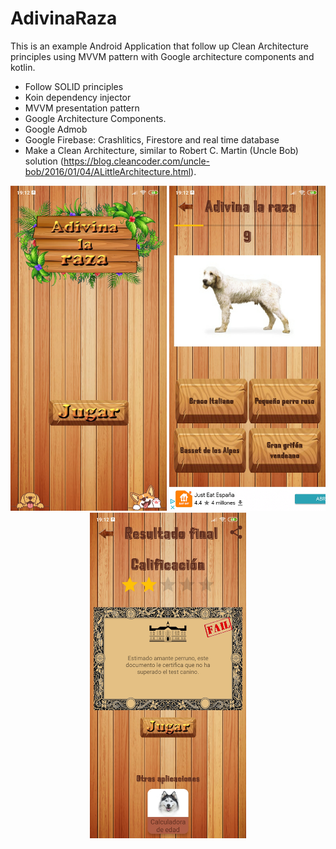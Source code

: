 # AdivinaRaza
This is an example Android Application that follow up Clean Architecture principles using MVVM pattern with Google architecture components and kotlin.
 - Follow SOLID principles
 - Koin dependency injector
 - MVVM presentation pattern
 - Google Architecture Components.
 - Google Admob
 - Google Firebase: Crashlitics, Firestore and real time database
 - Make a Clean Architecture, similar to Robert C. Martin (Uncle Bob) solution (https://blog.cleancoder.com/uncle-bob/2016/01/04/ALittleArchitecture.html).

<p align="center">
<img src="https://github.com/AlvaroQ/AdivinaRaza/blob/main/capture/captura%20HOME%20adivina%20raza.jpg" width="250"> 
<img src="https://github.com/AlvaroQ/AdivinaRaza/blob/main/capture/captura%20FASE%20adivina%20raza.jpg" width="250"> 
<img src="https://github.com/AlvaroQ/AdivinaRaza/blob/main/capture/captura%20RESULTADO%20adivina%20raza.jpg" width="250"> 
</p>
